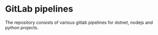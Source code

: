# GitLab pipelines

The repository consists of various gitlab pipelines for dotnet, nodejs and python projects.